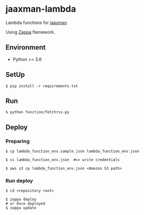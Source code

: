 # jaaxman-lambda
Lambda functions for [jaaxman](https://github.com/shirakiya/jaaxman)  
  
Using [Zappa](https://github.com/Miserlou/Zappa) flamework.


## Environment
- Python >= 3.6


## SetUp
```
$ pip install -r requirements.txt
```


## Run
```
$ python function/fetchrss.py
```


## Deploy
### Preparing
```
$ cp lambda_function_env.sample.json lambda_function_env.json

$ vi lambda_function_env.json  #=> write credentials

$ aws s3 cp lambda_function_env.json <Amazon S3 path>
```


### Run deploy
```
$ cd <repository root>

$ zappa deploy
# or Once deployed
$ zappa update
```
